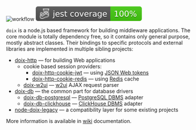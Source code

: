 ![workflow](https://github.com/do-/node-doix/actions/workflows/main.yml/badge.svg)
![Jest coverage](./badges/coverage-jest%20coverage.svg)

`doix` is a node.js based framework for building middleware applications. The core module is totally dependency free, so it contains only general purpose, mostly abstract classes. Their bindings to specific protocols and external libraries are implemented in multiple sibling projects:

* [doix-http](https://github.com/do-/node-doix-http) — for building Web applications
  * cookie based session providers:
    * [doix-http-cookie-jwt](https://github.com/do-/node-doix-http-cookie-jwt) — using [JSON Web tokens](https://jwt.io/)
    * [doix-http-cookie-redis](https://github.com/do-/node-doix-http-cookie-redis) — using [Redis](https://redis.io/) cache
  * [doix-w2ui](https://github.com/do-/node-doix-w2ui) — [w2ui](https://w2ui.com/) AJAX request parser 
* [doix-db](https://github.com/do-/node-doix-db) — the common part for database drivers
  * [doix-db-postgresql](https://github.com/do-/node-doix-db-postgresql) — [PostgreSQL DBMS](https://www.postgresql.org/) adapter
  * [doix-db-clickhouse](https://github.com/do-/node-doix-db-clickhouse) — [ClickHouse DBMS](https://clickhouse.com/) adapter
* [node-doix-legacy](https://github.com/do-/node-doix-legacy) — a compatibility layer for some existing projects

More information is available in [wiki](https://github.com/do-/node-doix/wiki) documentation.
